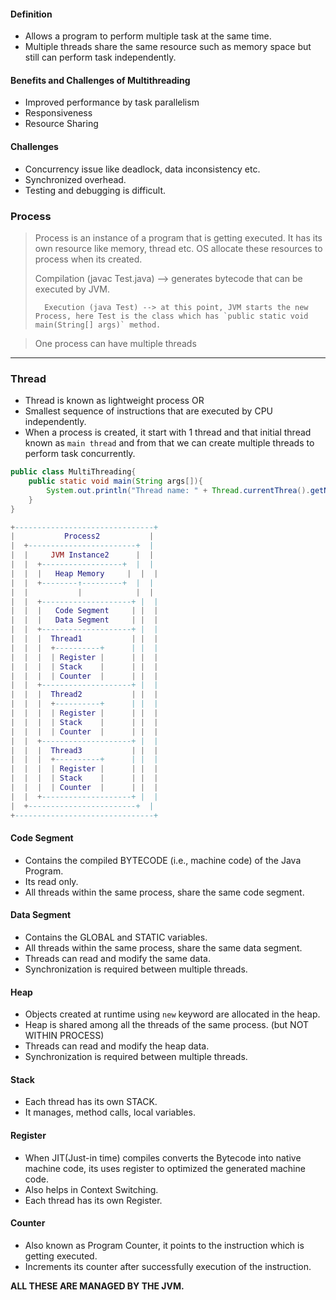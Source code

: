 #### Definition
- Allows a program to perform multiple task at the same time.
- Multiple threads share the same resource such as memory space but still can perform task independently.

#### Benefits and Challenges of Multithreading
- Improved performance by task parallelism
- Responsiveness
- Resource Sharing

#### Challenges
- Concurrency issue like deadlock, data inconsistency etc.
- Synchronized overhead.
- Testing and debugging is difficult.
### Process
> Process is an instance of a program that is getting executed.
> It has its own resource like memory, thread etc. OS allocate these resources to process when its created.
> 	
> 	Compilation (javac Test.java) --> generates bytecode that can be executed by JVM.
> 		
> 		Execution (java Test) --> at this point, JVM starts the new Process, here Test is the class which has `public static void main(String[] args)` method.

>One process can have multiple threads

---
### Thread
- Thread is known as lightweight process
	OR
- Smallest sequence of instructions that are executed by CPU independently.
- When a process is created, it start with 1 thread and that initial thread known as `main thread` and from that we can create multiple threads to perform task concurrently.


```java
public class MultiThreading{
	public static void main(String args[]){
		System.out.println("Thread name: " + Thread.currentThrea().getName());
	}
}
```

```lua
+-------------------------------+
|           Process2           |
|  +------------------------+  |
|  |     JVM Instance2      |  |
|  |  +------------------+  |  |
|  |  |   Heap Memory     |  |  |
|  |  +--------↑---------+  |  |
|  |           |            |  |
|  |  +--------------------+ |  |
|  |  |   Code Segment     | |  |
|  |  |   Data Segment     | |  |
|  |  +--------------------+ |  |
|  |  |  Thread1           | |  |
|  |  |  +----------+      | |  |
|  |  |  | Register |      | |  |
|  |  |  | Stack    |      | |  |
|  |  |  | Counter  |      | |  |
|  |  +--------------------+ |  |
|  |  |  Thread2           | |  |
|  |  |  +----------+      | |  |
|  |  |  | Register |      | |  |
|  |  |  | Stack    |      | |  |
|  |  |  | Counter  |      | |  |
|  |  +--------------------+ |  |
|  |  |  Thread3           | |  |
|  |  |  +----------+      | |  |
|  |  |  | Register |      | |  |
|  |  |  | Stack    |      | |  |
|  |  |  | Counter  |      | |  |
|  |  +--------------------+ |  |
|  +------------------------+  |
+-------------------------------+
```

#### Code Segment
- Contains the compiled BYTECODE (i.e., machine code) of the Java Program.
- Its read only.
- All threads within the same process, share the same code segment.

#### Data Segment
- Contains the GLOBAL and STATIC variables.
- All threads within the same process, share the same data segment.
- Threads can read and modify the same data.
- Synchronization is required between multiple threads.

#### Heap
- Objects created at runtime using `new` keyword are allocated in the heap.
- Heap is shared among all the threads of the same process. (but NOT WITHIN PROCESS)
- Threads can read and modify the heap data.
- Synchronization is required between multiple threads.

#### Stack
- Each thread has its own STACK.
- It manages, method calls, local variables.

#### Register
- When JIT(Just-in time) compiles converts the Bytecode into native machine code, its uses register to optimized the generated machine code.
- Also helps in Context Switching.
- Each thread has its own Register.

#### Counter
- Also known as Program Counter, it points to the instruction which is getting executed.
- Increments its counter after successfully execution of the instruction.


**ALL THESE ARE MANAGED BY THE JVM.**





